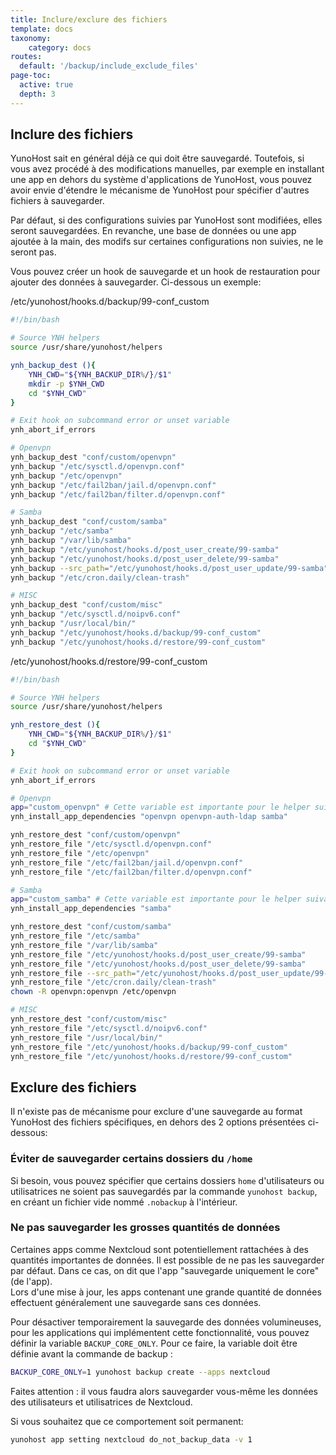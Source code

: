 ```yaml
---
title: Inclure/exclure des fichiers
template: docs
taxonomy:
    category: docs
routes:
  default: '/backup/include_exclude_files'
page-toc:
  active: true
  depth: 3
---
```


## Inclure des fichiers

YunoHost sait en général déjà ce qui doit être sauvegardé. Toutefois, si vous avez procédé à des modifications manuelles, par exemple en installant une app en dehors du système d'applications de YunoHost, vous pouvez avoir envie d'étendre le mécanisme de YunoHost pour spécifier d'autres fichiers à sauvegarder.

Par défaut, si des configurations suivies par YunoHost sont modifiées, elles seront sauvegardées. En revanche, une base de données ou une app ajoutée à la main, des modifs sur certaines configurations non suivies, ne le seront pas.

Vous pouvez créer un hook de sauvegarde et un hook de restauration pour ajouter des données à sauvegarder. Ci-dessous un exemple:

/etc/yunohost/hooks.d/backup/99-conf_custom
```bash
#!/bin/bash

# Source YNH helpers
source /usr/share/yunohost/helpers

ynh_backup_dest (){
    YNH_CWD="${YNH_BACKUP_DIR%/}/$1"
    mkdir -p $YNH_CWD
    cd "$YNH_CWD"
}

# Exit hook on subcommand error or unset variable
ynh_abort_if_errors

# Openvpn
ynh_backup_dest "conf/custom/openvpn"
ynh_backup "/etc/sysctl.d/openvpn.conf"
ynh_backup "/etc/openvpn"
ynh_backup "/etc/fail2ban/jail.d/openvpn.conf"
ynh_backup "/etc/fail2ban/filter.d/openvpn.conf"

# Samba
ynh_backup_dest "conf/custom/samba"
ynh_backup "/etc/samba"
ynh_backup "/var/lib/samba"
ynh_backup "/etc/yunohost/hooks.d/post_user_create/99-samba"
ynh_backup "/etc/yunohost/hooks.d/post_user_delete/99-samba"
ynh_backup --src_path="/etc/yunohost/hooks.d/post_user_update/99-samba" --not_mandatory
ynh_backup "/etc/cron.daily/clean-trash"

# MISC
ynh_backup_dest "conf/custom/misc"
ynh_backup "/etc/sysctl.d/noipv6.conf"
ynh_backup "/usr/local/bin/"
ynh_backup "/etc/yunohost/hooks.d/backup/99-conf_custom"
ynh_backup "/etc/yunohost/hooks.d/restore/99-conf_custom"
```

/etc/yunohost/hooks.d/restore/99-conf_custom
```bash
#!/bin/bash

# Source YNH helpers
source /usr/share/yunohost/helpers

ynh_restore_dest (){
    YNH_CWD="${YNH_BACKUP_DIR%/}/$1"
    cd "$YNH_CWD"
}

# Exit hook on subcommand error or unset variable
ynh_abort_if_errors

# Openvpn
app="custom_openvpn" # Cette variable est importante pour le helper suivant
ynh_install_app_dependencies "openvpn openvpn-auth-ldap samba"

ynh_restore_dest "conf/custom/openvpn"
ynh_restore_file "/etc/sysctl.d/openvpn.conf"
ynh_restore_file "/etc/openvpn"
ynh_restore_file "/etc/fail2ban/jail.d/openvpn.conf"
ynh_restore_file "/etc/fail2ban/filter.d/openvpn.conf"

# Samba
app="custom_samba" # Cette variable est importante pour le helper suivant
ynh_install_app_dependencies "samba"

ynh_restore_dest "conf/custom/samba"
ynh_restore_file "/etc/samba"
ynh_restore_file "/var/lib/samba"
ynh_restore_file "/etc/yunohost/hooks.d/post_user_create/99-samba"
ynh_restore_file "/etc/yunohost/hooks.d/post_user_delete/99-samba"
ynh_restore_file --src_path="/etc/yunohost/hooks.d/post_user_update/99-samba" --not_mandatory
ynh_restore_file "/etc/cron.daily/clean-trash"
chown -R openvpn:openvpn /etc/openvpn

# MISC
ynh_restore_dest "conf/custom/misc"
ynh_restore_file "/etc/sysctl.d/noipv6.conf"
ynh_restore_file "/usr/local/bin/"
ynh_restore_file "/etc/yunohost/hooks.d/backup/99-conf_custom"
ynh_restore_file "/etc/yunohost/hooks.d/restore/99-conf_custom"
```

## Exclure des fichiers
Il n'existe pas de mécanisme pour exclure d'une sauvegarde au format YunoHost des fichiers spécifiques, en dehors des 2 options présentées ci-dessous:

### Éviter de sauvegarder certains dossiers du `/home`
Si besoin, vous pouvez spécifier que certains dossiers `home` d'utilisateurs ou utilisatrices ne soient pas sauvegardés par la commande `yunohost backup`, en créant un fichier vide nommé `.nobackup` à l'intérieur.

### Ne pas sauvegarder les grosses quantités de données

Certaines apps comme Nextcloud sont potentiellement rattachées à des quantités importantes de données. Il est possible de ne pas les sauvegarder par défaut. Dans ce cas, on dit que l'app "sauvegarde uniquement le core" (de l'app).  
Lors d'une mise à jour, les apps contenant une grande quantité de données effectuent généralement une sauvegarde sans ces données.

Pour désactiver temporairement la sauvegarde des données volumineuses, pour les applications qui implémentent cette fonctionnalité, vous pouvez définir la variable `BACKUP_CORE_ONLY`. Pour ce faire, la variable doit être définie avant la commande de backup : 
```bash
BACKUP_CORE_ONLY=1 yunohost backup create --apps nextcloud
```

Faites attention : il vous faudra alors sauvegarder vous-même les données des utilisateurs et utilisatrices de Nextcloud.

Si vous souhaitez que ce comportement soit permanent:
```bash
yunohost app setting nextcloud do_not_backup_data -v 1
```

